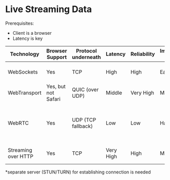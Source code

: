 # Live Streaming Data

Prerequisites:
- Client is a browser
- Latency is key

| Technology | Browser Support | Protocol underneath | Latency | Reliability | Implementation Complexity | Use Case |
| ---------- | --------- | --------- | --------- | --------- | --------- | --------- | 
| WebSockets | Yes | TCP | High | High | Easy | Messengers like WhatsApp |
| WebTransport | Yes, but not Safari | QUIC (over UDP) | Middle | Very High | Middle | New kid in the hood |
| WebRTC | Yes | UDP (TCP fallback) | Low | Low | Hard* | Video conference tools like Google Meet or MS Teams |
| Streaming over HTTP | Yes | TCP | Very High | High | Middle | Video Live Streaming (IPTV) |

\*separate server (STUN/TURN) for establishing connection is needed 